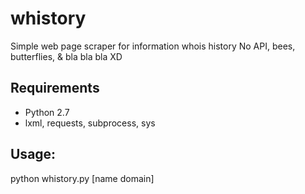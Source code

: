 # whistory
Simple web page scraper for information whois history
No API, bees, butterflies, &amp; bla bla bla XD

## Requirements
* Python 2.7
* lxml, requests, subprocess, sys

## Usage:
python whistory.py [name domain]
